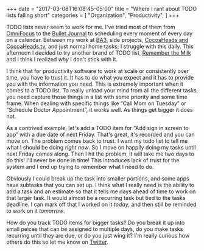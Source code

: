 +++
date = "2017-03-08T16:08:45-05:00"
title = "Where I rant about TODO lists falling short"
categories = [
	"Organization",
	"Productivity",
]
+++

TODO lists never seem to work for me. I've tried most of them from [OmniFocus](https://www.omnigroup.com/omnifocus/) to the [Bullet Journal](http://bulletjournal.com) to scheduling every moment of every day on a calendar. Between my work at [BA3](http://ba3.us), side projects, [CocoaHeads and CocoaHeads.tv](https://cocoaheads.tv), and just normal home tasks; I struggle with this daily. This afternoon I decided to try another brand of TODO list, [Remember the Milk](https://www.rememberthemilk.com) and I think I realized _why_ I don't stick with it.

<!-- more -->

I think that for productivity software to work at scale or consistently over time, you have to trust it. It has to do what you expect and it has to provide you with the information you need. This is extremely important when it comes to a TODO list. To really unload your mind from all the different tasks, you need capture those things in a list with some priority and some time frame. When dealing with specific things like “Call Mom on Tuesday” or “Schedule Doctor Appointment”, it works well. As things get bigger it does not.

As a contrived example, let's add a TODO item for “Add sign in screen to app” with a due date of next Friday. That's great, it's recorded and you can move on. The problem comes back to trust. I want my todo list to tell me what I should be doing _right now_. So I move on happily doing my tasks until next Friday comes along. Then I hit the problem, it will take me two days to do this! I'll never be done in time! This introduces lack of trust for the system and I end up trying to remember what I need to do. 

Obviously I could break up the task into smaller portions, and some apps have subtasks that you can set up. I think what I really need is the ability to add a task and an estimate so that it tells me days ahead of time to work on that larger task. It would almost be a recurring task but tied to the tasks deadline. I can mark off that I worked on it _today_, and then still be reminded to work on it _tomorrow_.  

How do you track TODO items for bigger tasks? Do you break it up into small peices that can be assigned to multiple days, do you make tasks recurring until they are due, or do you just wing it? I'm really curious how others do this so let me know on [Twitter](https://twitter.com/jnjosh). 